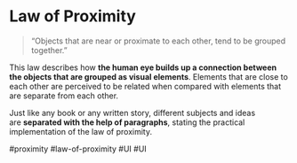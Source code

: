 # Law of Proximity
> “Objects that are near or proximate to each other, tend to be grouped together.”

This law describes how **the human eye builds up a connection between the objects that are grouped as visual elements**. Elements that are close to each other are perceived to be related when compared with elements that are separate from each other.

Just like any book or any written story, different subjects and ideas are **separated with the help of paragraphs**, stating the practical implementation of the law of proximity.

#proximity
#law-of-proximity
#UI #UI 